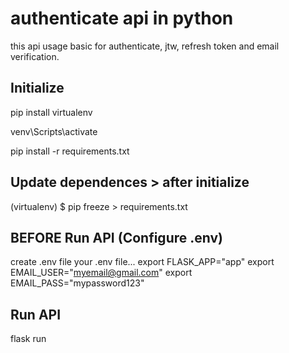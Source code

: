 # authenticate api in python

this api usage basic for authenticate, jtw, refresh token and email verification.


## Initialize
pip install virtualenv

venv\Scripts\activate 

pip install -r requirements.txt

## Update dependences > after initialize
(virtualenv) $ pip freeze > requirements.txt

## BEFORE Run API (Configure .env)
create .env file
your .env file...
export FLASK_APP="app"
export EMAIL_USER="myemail@gmail.com"
export EMAIL_PASS="mypassword123"

## Run API
flask run
